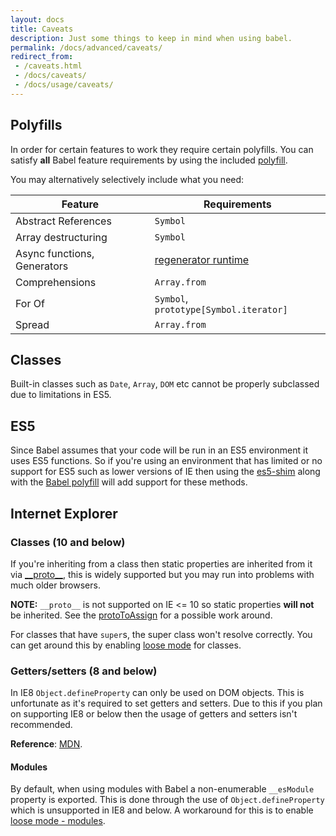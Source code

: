 ```yaml
---
layout: docs
title: Caveats
description: Just some things to keep in mind when using babel.
permalink: /docs/advanced/caveats/
redirect_from:
 - /caveats.html
 - /docs/caveats/
 - /docs/usage/caveats/
---
```


## Polyfills

In order for certain features to work they require certain polyfills. You can satisfy **all**
Babel feature requirements by using the included [polyfill](/docs/usage/polyfill).

You may alternatively selectively include what you need:

| Feature                     | Requirements                                                                          |
| --------------------------- | ------------------------------------------------------------------------------------- |
| Abstract References         | `Symbol`                                                                              |
| Array destructuring         | `Symbol`                                                                             |
| Async functions, Generators | [regenerator runtime](https://github.com/facebook/regenerator/blob/master/runtime.js) |
| Comprehensions              | `Array.from`                                                                          |
| For Of                      | `Symbol`, `prototype[Symbol.iterator]`                                                |
| Spread                      | `Array.from`                                                                          |

## Classes

Built-in classes such as `Date`, `Array`, `DOM` etc cannot be properly subclassed
due to limitations in ES5.

## ES5

Since Babel assumes that your code will be run in an ES5 environment it uses ES5
functions. So if you're using an environment that has limited or no support for
ES5 such as lower versions of IE then using the
[es5-shim](https://github.com/es-shims/es5-shim) along with the
[Babel polyfill](/docs/usage/polyfill) will add support for these methods.

## Internet Explorer

### Classes (10 and below)

If you're inheriting from a class then static properties are inherited from it
via [\_\_proto\_\_](https://developer.mozilla.org/en-US/docs/Web/JavaScript/Reference/Global_Objects/Object/proto),
this is widely supported but you may run into problems with much older browsers.

**NOTE:** `__proto__` is not supported on IE <= 10 so static properties
**will not** be inherited. See the
[protoToAssign](/docs/advanced/transformers/spec/proto-to-assign) for a possible work
around.

For classes that have `super`s, the super class won't resolve correctly. You can
get around this by enabling [loose mode](/docs/advanced/loose/) for classes.

### Getters/setters (8 and below)

In IE8 `Object.defineProperty` can only be used on DOM objects. This is
unfortunate as it's required to set getters and setters. Due to this if
you plan on supporting IE8 or below then the usage of getters and setters
isn't recommended.

**Reference**: [MDN](https://developer.mozilla.org/en/docs/Web/JavaScript/Reference/Global_Objects/Object/defineProperty#Internet_Explorer_8_specific_notes).

#### Modules

By default, when using modules with Babel a non-enumerable `__esModule` property
is exported. This is done through the use of `Object.defineProperty` which is
unsupported in IE8 and below. A workaround for this is to enable
[loose mode - modules](/docs/advanced/loose/#es6-modules).
